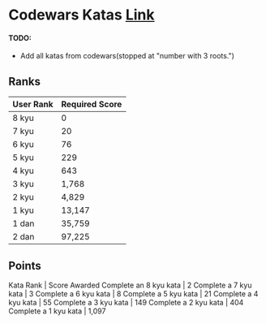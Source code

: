 # Codewars Katas [Link](https://www.codewars.com/)

#### TODO:
- Add all katas from codewars(stopped at "number with 3 roots.")

## Ranks
User Rank | Required Score
--- | ---
8 kyu | 0
7 kyu | 20
6 kyu | 76
5 kyu | 229
4 kyu | 643
3 kyu | 1,768
2 kyu | 4,829
1 kyu | 13,147
1 dan | 35,759
2 dan | 97,225

## Points
Kata Rank |  Score Awarded
Complete an 8 kyu kata | 2
Complete a 7 kyu kata | 3
Complete a 6 kyu kata | 8
Complete a 5 kyu kata | 21
Complete a 4 kyu kata | 55
Complete a 3 kyu kata | 149
Complete a 2 kyu kata | 404
Complete a 1 kyu kata | 1,097